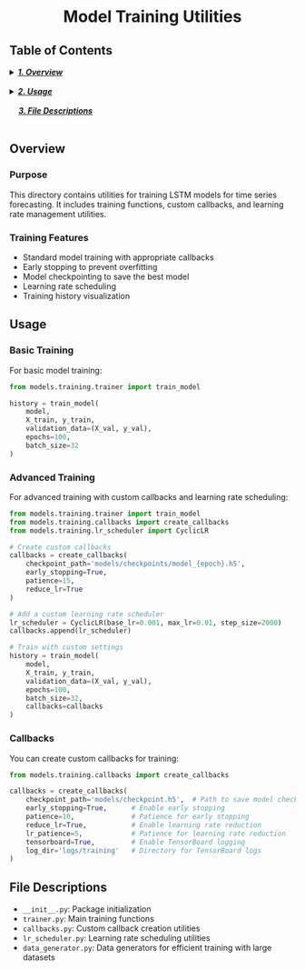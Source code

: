 <h1 align="center">Model Training Utilities</h1>

## Table of Contents

<details>
  <summary><a href="#overview"><i><b>1. Overview</b></i></a></summary>
  <div>
    &nbsp;&nbsp;&nbsp;&nbsp;&nbsp;&nbsp;&nbsp;&nbsp;&nbsp;&nbsp;<a href="#purpose">1.1. Purpose</a><br>
    &nbsp;&nbsp;&nbsp;&nbsp;&nbsp;&nbsp;&nbsp;&nbsp;&nbsp;&nbsp;<a href="#training-features">1.2. Training Features</a><br>
  </div>
</details>
&nbsp;

<details>
  <summary><a href="#usage"><i><b>2. Usage</b></i></a></summary>
  <div>
    &nbsp;&nbsp;&nbsp;&nbsp;&nbsp;&nbsp;&nbsp;&nbsp;&nbsp;&nbsp;<a href="#basic-training">2.1. Basic Training</a><br>
    &nbsp;&nbsp;&nbsp;&nbsp;&nbsp;&nbsp;&nbsp;&nbsp;&nbsp;&nbsp;<a href="#advanced-training">2.2. Advanced Training</a><br>
    &nbsp;&nbsp;&nbsp;&nbsp;&nbsp;&nbsp;&nbsp;&nbsp;&nbsp;&nbsp;<a href="#callbacks">2.3. Callbacks</a><br>
  </div>
</details>
&nbsp;

<div>
  &nbsp;&nbsp;&nbsp;&nbsp;<a href="#file-descriptions"><i><b>3. File Descriptions</b></i></a>
</div>
&nbsp;

## Overview

### Purpose
This directory contains utilities for training LSTM models for time series forecasting. It includes training functions, custom callbacks, and learning rate management utilities.

### Training Features
- Standard model training with appropriate callbacks
- Early stopping to prevent overfitting
- Model checkpointing to save the best model
- Learning rate scheduling
- Training history visualization

## Usage

### Basic Training
For basic model training:

```python
from models.training.trainer import train_model

history = train_model(
    model,
    X_train, y_train,
    validation_data=(X_val, y_val),
    epochs=100,
    batch_size=32
)
```

### Advanced Training
For advanced training with custom callbacks and learning rate scheduling:

```python
from models.training.trainer import train_model
from models.training.callbacks import create_callbacks
from models.training.lr_scheduler import CyclicLR

# Create custom callbacks
callbacks = create_callbacks(
    checkpoint_path='models/checkpoints/model_{epoch}.h5',
    early_stopping=True,
    patience=15,
    reduce_lr=True
)

# Add a custom learning rate scheduler
lr_scheduler = CyclicLR(base_lr=0.001, max_lr=0.01, step_size=2000)
callbacks.append(lr_scheduler)

# Train with custom settings
history = train_model(
    model,
    X_train, y_train,
    validation_data=(X_val, y_val),
    epochs=100,
    batch_size=32,
    callbacks=callbacks
)
```

### Callbacks
You can create custom callbacks for training:

```python
from models.training.callbacks import create_callbacks

callbacks = create_callbacks(
    checkpoint_path='models/checkpoint.h5',  # Path to save model checkpoints
    early_stopping=True,      # Enable early stopping
    patience=10,              # Patience for early stopping
    reduce_lr=True,           # Enable learning rate reduction
    lr_patience=5,            # Patience for learning rate reduction
    tensorboard=True,         # Enable TensorBoard logging
    log_dir='logs/training'   # Directory for TensorBoard logs
)
```

## File Descriptions
- `__init__.py`: Package initialization
- `trainer.py`: Main training functions
- `callbacks.py`: Custom callback creation utilities
- `lr_scheduler.py`: Learning rate scheduling utilities
- `data_generator.py`: Data generators for efficient training with large datasets 